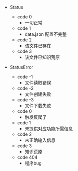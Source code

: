 + Status
    + code 0
        + 一切正常
    + code 1
        + data.json 配置不完整
    + code 2
        + 该文件已存在
    + code 3
        + 该文件已知识荒原

+ StatusError
    + code -1
        + 文件读取错误
    + code -2
        + 文件创建失败
    + code -3
        + 文件下载失败
    + code 0
        + 触发反爬了
    + code 1
        + 未提供对应功能所需信息
    + code 2
        + 未正确输入信息
    + code 3
        + 知识荒原
    + code 404
        + 程序bug